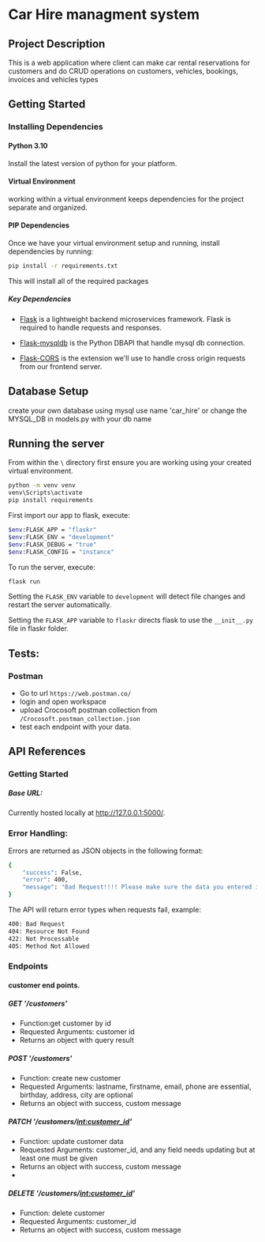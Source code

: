 # Car Hire managment system

## Project Description
This is a web application where client can make car rental reservations for customers and do CRUD operations on customers, vehicles, bookings, invoices and vehicles types
## Getting Started

### Installing Dependencies

#### Python 3.10

Install the latest version of python for your platform.

#### Virtual Environment

working within a virtual environment keeps dependencies for the project separate and organized.

#### PIP Dependencies

Once we have your virtual environment setup and running, install dependencies by running:
```bash
pip install -r requirements.txt
```

This will install all of the required packages
##### Key Dependencies

- [Flask](http://flask.pocoo.org/)  is a lightweight backend microservices framework. Flask is required to handle requests and responses.

- [Flask-mysqldb](https://flask-mysqldb.readthedocs.io/en/latest/) is the Python DBAPI that handle mysql db connection. 

- [Flask-CORS](https://flask-cors.readthedocs.io/en/latest/#) is the extension we'll use to handle cross origin requests from our frontend server. 

## Database Setup
create your own database using mysql use name 'car_hire' or change the MYSQL_DB in models.py with your db name

## Running the server

From within the `\` directory first ensure you are working using your created virtual environment.
```bash
python -m venv venv
venv\Scripts\activate
pip install requirements
```
First import our app to flask, execute:
```bash
$env:FLASK_APP = "flaskr"
$env:FLASK_ENV = "development"
$env:FLASK_DEBUG = "true"
$env:FLASK_CONFIG = "instance"
```
To run the server, execute:

```bash
flask run
```

Setting the `FLASK_ENV` variable to `development` will detect file changes and restart the server automatically.

Setting the `FLASK_APP` variable to `flaskr` directs flask to use the `__init__.py` file in flaskr folder.
## Tests:
### Postman
- Go to url `https://web.postman.co/`
- login and open workspace
- upload Crocosoft postman collection from `/Crocosoft.postman_collection.json`
- test each endpoint with your data.

## API References

### Getting Started

##### Base URL: 
Currently hosted locally at http://127.0.0.1:5000/.

### Error Handling:

Errors are returned as JSON objects in the following format:
```bash
{
    "success": False,
    "error": 400,
    "message": "Bad Request!!!! Please make sure the data you entered is correct"
}
```
The API will return error types when requests fail, example:
```bash
400: Bad Request
404: Resource Not Found
422: Not Processable
405: Method Not Allowed
```
### Endpoints
#### customer end points.

##### GET '/customers'

- Function:get customer by id
- Requested Arguments: customer id
- Returns an object with query result

##### POST '/customers'

- Function: create new customer
- Requested Arguments: lastname, firstname, email, phone are essential, birthday, address, city are optional
- Returns an object with success, custom message

##### PATCH '/customers/<int:customer_id>'

- Function: update customer data
- Requested Arguments: customer_id, and any field needs updating but at least one must be given 
- Returns an object with success, custom message
- 
##### DELETE '/customers/<int:customer_id>'

- Function: delete customer
- Requested Arguments: customer_id
- Returns an object with success, custom message